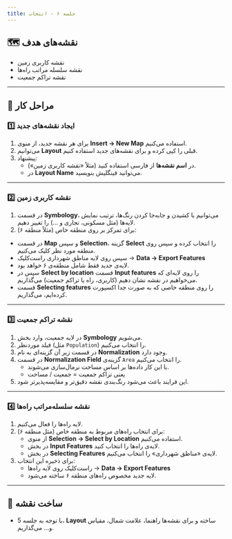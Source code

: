 ```yaml
---
title: جلسه ۶ - انتخاب
---
```


## 🗺️ نقشه‌های هدف

- نقشه کاربری زمین  
- نقشه سلسله مراتب راه‌ها  
- نقشه تراکم جمعیت  

---

## 🧩 مراحل کار

### 1️⃣ ایجاد نقشه‌های جدید
1. برای هر نقشه جدید، از منوی **Insert → New Map** استفاده می‌کنیم.  
2. می‌توانیم **Layout** قبلی را کپی کرده و برای نقشه‌های جدید استفاده کنیم.  
3. پیشنهاد:  
   - در **اسم نقشه‌ها** از فارسی استفاده کنید (مثلاً «نقشه کاربری زمین»).  
   - در **Layout Name** می‌توانید فینگلیش بنویسید.  

---

### 2️⃣ نقشه کاربری زمین

1.  در قسمت **Symbology**، می‌توانیم با کشیدن و جابه‌جا کردن رنگ‌ها، ترتیب نمایش لایه‌ها (مثل مسکونی، تجاری و ...) را تغییر دهیم. 
2.  برای تمرکز بر روی منطقه خاص (مثلاً منطقه ۶):  
   - در قسمت  **Map** و سپس **Selection**، گزینه **Select** را انتخاب کرده و سپس روی منطقه مورد نظر کلیک می‌کنیم.
   - سپس روی لایه مناطق شهرداری راست‌کلیک → **Data → Export Features**  
   - لایه‌ی جدید فقط شامل منطقه‌ی ۶ خواهد بود.
   - سپس در **Select by location** قسمت **Input features** را روی لایه‌ای که می‌خواهیم در نقشه نشان دهیم (کاربری، راه یا تراکم جمعیت) می‌گذاریم.
   -  قسمت  **Selecting features** را روی منطقه خاصی که به صورت جدا اکسپورت کرده‌ایم، می‌گذاریم.
     

---

### 3️⃣ نقشه تراکم جمعیت

1. در لایه جمعیت، وارد بخش **Symbology** می‌شویم.  
2. فیلد موردنظر (مثل `Population`) را انتخاب می‌کنیم.  
3. در قسمت زیر آن گزینه‌ای به نام **Normalization** وجود دارد.  
4. در قسمت **Normalization Field** گزینه‌ی `Area` را انتخاب می‌کنیم.  
   - با این کار داده‌ها بر اساس مساحت نرمال‌سازی می‌شوند.  
   - یعنی تراکم جمعیت = جمعیت / مساحت  
5. این فرایند باعث می‌شود رنگ‌بندی نقشه دقیق‌تر و مقایسه‌پذیرتر شود.  

---

### 4️⃣ نقشه سلسله‌مراتب راه‌ها

1. لایه راه‌ها را فعال می‌کنیم.  
2. برای انتخاب راه‌های مربوط به منطقه خاص (مثل منطقه ۶):  
   - از منوی **Selection → Select by Location** استفاده می‌کنیم.  
   - در بخش **Input Features** لایه‌ی راه‌ها را انتخاب کنید.  
   - در بخش **Selecting Features** لایه‌ی «مناطق شهرداری» را انتخاب می‌کنیم.   
3. برای ذخیره این انتخاب:  
   - راست‌کلیک روی لایه راه‌ها → **Data → Export Features**  
   - لایه جدید مخصوص راه‌های منطقه ۶ ساخته می‌شود.
 

---

## 🎨  ساخت نقشه
- با توجه به جلسه 5، **Layout** ساخته و برای نقشه‌ها راهنما، علامت شمال، مقیاس و... می‌گذاریم.   



 
